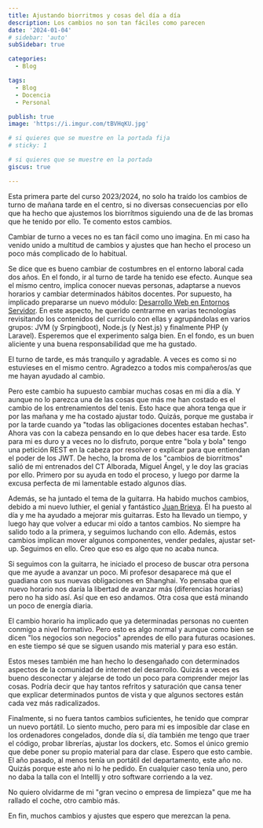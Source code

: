 ```yaml
---
title: Ajustando biorritmos y cosas del día a día
description: Los cambios no son tan fáciles como parecen
date: '2024-01-04'
# sidebar: 'auto'
subSidebar: true

categories:
  - Blog

tags:
  - Blog
  - Docencia
  - Personal

publish: true
image: 'https://i.imgur.com/tBVHqKU.jpg'

# si quieres que se muestre en la portada fija
# sticky: 1

# si quieres que se muestre en la portada
giscus: true 

---
```

Esta primera parte del curso 2023/2024, no solo ha traído los cambios de turno de mañana  tarde en el centro, si no diversas consecuencias por ello que ha hecho que ajustemos los biorrítmos siguiendo una de de las bromas que he tenido por ello. Te comento estos cambios.

<!-- more -->

Cambiar de turno a veces no es tan fácil como uno imagina. En mi caso ha venido unido a multitud de cambios y ajustes que han hecho el proceso un poco más complicado de lo habitual.

Se dice que es bueno cambiar de costumbres en el entorno laboral cada dos años. En el fondo, ir al turno de tarde ha tenido ese efecto. Aunque sea el mismo centro, implica conocer nuevas personas, adaptarse a nuevos horarios y cambiar determinados hábitos docentes. Por supuesto, ha implicado prepararse un nuevo módulo: [Desarrollo Web en Entornos Servidor](https://github.com/joseluisgs/DesarrolloWebEntornosServidor-00-2023-2024). En este aspecto, he querido centrarme en varias tecnologías revisitando los contenidos del currículo con ellas y agrupándolas en varios grupos: JVM (y Srpingboot), Node.js (y Nest.js) y finalmente PHP (y Laravel). Esperemos que el experimento salga bien. En el fondo, es un buen aliciente y una buena responsabilidad que me ha gustado.

El turno de tarde, es más tranquilo y agradable. A veces es como si no estuvieses en el mismo centro. Agradezco a todos mis compañeros/as que me hayan ayudado al cambio.

Pero este cambio ha supuesto cambiar muchas cosas en mi día a día. Y aunque no lo parezca una de las cosas que más me han costado es el cambio de los entrenamientos del tenis. Esto hace que ahora tenga que ir por las mañana y me ha costado ajustar todo. Quizás, porque me gustaba ir por la tarde cuando ya "todas las obligaciones docentes estaban hechas". Ahora vas con la cabeza pensando en lo que debes hacer esa tarde. Esto para mi es duro y a veces no lo disfruto, porque entre "bola y bola" tengo una petición REST en la cabeza por resolver o explicar para que entiendan el poder de los JWT. De hecho, la broma de los "cambios de biorritmos" salió de mi entrenados del CT Alborada, Miguel Ángel, y le doy las gracias por ello. Primero por su ayuda en todo el proceso, y luego por darme la excusa perfecta de mi lamentable estado algunos días.

Además, se ha juntado el tema de la guitarra. Ha habido muchos cambios, debido a mi nuevo luthier, el genial y fantástico [Juan Brieva](https://www.youtube.com/@juanbrievaluthier6637). Él ha puesto al día y me ha ayudado a mejorar mis guitarras. Esto ha llevado un tiempo, y luego hay que volver a educar mi oído a tantos cambios. No siempre ha salido todo a la primera, y seguimos luchando con ello. Además, estos cambios implican mover algunos componentes, vender pedales, ajustar set-up. Seguimos en ello. Creo que eso es algo que no acaba nunca. 

Si seguimos con la guitarra, he iniciado el proceso de buscar otra persona que me ayude a avanzar un poco. Mi profesor desaparece má que el guadiana con sus nuevas obligaciones en Shanghai. Yo pensaba que el nuevo horario nos daría la libertad de avanzar más (diferencias horarias) pero no ha sido así. Así que en eso andamos. Otra cosa que está minando un poco de energía diaria.

El cambio horario ha implicado que ya determinadas personas no cuenten conmigo a nivel formativo. Pero esto es algo normal y aunque como bien se dicen "los negocios son negocios" aprendes de ello para futuras ocasiones. en este tiempo sé que se siguen usando mis material y para eso están.

Estos meses también me han hecho lo desengañado con determinados aspectos de la comunidad de internet del desarrollo. Quizás a veces es bueno desconectar y alejarse de todo un poco para comprender mejor las cosas. Podría decir que hay tantos refritos y saturación que cansa tener que explicar determinados puntos de vista y que algunos sectores están cada vez más radicalizados. 

Finalmente, si no fuera tantos cambios suficientes, he tenido que comprar un nuevo portátil. Lo siento mucho, pero para mi es imposible dar clase en los ordenadores congelados, donde día sí, día también me tengo que traer el código, probar librerías, ajustar los dockers, etc. Somos el único gremio que debe poner su propio material para dar clase. Espero que esto cambie. El año pasado, al menos tenía un portátil del departamento, este año no. Quizás porque este año ni lo he pedido. En cualquier caso tenía uno, pero no daba la talla con el IntellIj y otro software corriendo a la vez. 

No quiero olvidarme de mi "gran vecino o empresa de limpieza" que me ha rallado el coche, otro cambio más. 

En fin, muchos cambios y ajustes que espero que merezcan la pena.